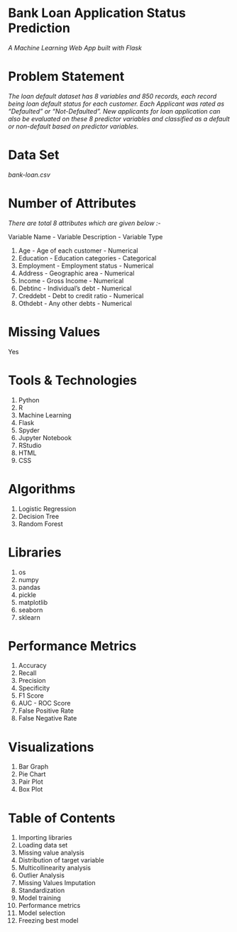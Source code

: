 # Bank Loan Application Status Prediction

*A Machine Learning Web App built with Flask*

# Problem Statement

*The loan default dataset has 8 variables and 850 records, each record being loan default status for each customer. Each Applicant was rated as “Defaulted” or “Not-Defaulted”. New applicants for loan application can also be evaluated on these 8 predictor variables and classified as a default or non-default based on predictor variables.*

# Data Set

*bank-loan.csv*

# Number of Attributes

*There are total 8 attributes which are given below :-*

   Variable Name - Variable Description - Variable Type
1. Age           - Age of each customer - Numerical
2. Education     - Education categories - Categorical
3. Employment    - Employment status    - Numerical
4. Address       - Geographic area      - Numerical
5. Income        - Gross Income         - Numerical
6. Debtinc       - Individual’s debt    - Numerical
7. Creddebt      - Debt to credit ratio - Numerical
8. Othdebt       - Any other debts      - Numerical

# Missing Values

Yes

# Tools & Technologies

1. Python
2. R
3. Machine Learning
4. Flask
5. Spyder
6. Jupyter Notebook
7. RStudio
8. HTML
9. CSS

# Algorithms

1. Logistic Regression
2. Decision Tree
3. Random Forest

# Libraries

1. os
2. numpy
3. pandas
4. pickle
5. matplotlib
6. seaborn
7. sklearn

# Performance Metrics

1. Accuracy
2. Recall
3. Precision
4. Specificity
5. F1 Score
6. AUC - ROC Score
7. False Positive Rate
8. False Negative Rate

# Visualizations

1. Bar Graph
2. Pie Chart
3. Pair Plot
4. Box Plot

# Table of Contents

1.  Importing libraries
2.  Loading data set
3.  Missing value analysis
4.  Distribution of target variable
5.  Multicollinearity analysis
6.  Outlier Analysis
7.  Missing Values Imputation
8.  Standardization
9.  Model training
10. Performance metrics
11. Model selection
12. Freezing best model
